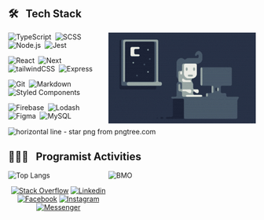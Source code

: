 ## 🛠 &nbsp; Tech Stack

<img alt="Night Coding" src="https://raw.githubusercontent.com/AVS1508/AVS1508/master/assets/Night-Coding.gif" align="right"/>


![TypeScript](https://img.shields.io/badge/-TypeScript-05122A?style=flat&logo=typescript)&nbsp;
![SCSS](https://img.shields.io/badge/-SCSS-05122A?style=flat&logo=SASS)&nbsp;
![Node.js](https://img.shields.io/badge/-Node.js-05122A?style=flat&logo=node.js)&nbsp;
![Jest](https://img.shields.io/badge/-jest-05122A?style=flat&logo=jest)&nbsp;

![React](https://img.shields.io/badge/-React-05122A?style=flat&logo=react)&nbsp;
![Next](https://img.shields.io/badge/-Next.js-05122A?style=flat&logo=Next.js)&nbsp;
![tailwindCSS](https://img.shields.io/badge/tailwindcss-05122A.svg?&style=flat&logo=tailwind-css&logoColor=white")&nbsp;
![Express](https://img.shields.io/badge/-express-05122A?style=flat&logo=express)&nbsp;

![Git](https://img.shields.io/badge/-Git-05122A?style=flat&logo=git)&nbsp;
![Markdown](https://img.shields.io/badge/-Markdown-05122A?style=flat&logo=markdown)&nbsp;
![Styled Components](https://img.shields.io/badge/-styled_components-05122A?style=flat&logo=styled-components)&nbsp;

![Firebase](https://img.shields.io/badge/-Firebase-05122A?style=flat&logo=Firebase)&nbsp;
![Lodash](https://img.shields.io/badge/-lodash-05122A?style=flat&logo=lodash)
![Figma](https://img.shields.io/badge/-Figma-05122A?style=flat&logo=Figma)&nbsp;
![MySQL](http://img.shields.io/badge/-MySQL-05122A?style=flat&logo=mysql&logoColor=4479A1)&nbsp;
 
 
  <img align="center" src="https://firebasestorage.googleapis.com/v0/b/statesusak.appspot.com/o/line.png?alt=media" alt="horizontal line - star png from pngtree.com" />

## 👨🏽‍💻 &nbsp; Programist Activities

<img src="https://crafted.pl/uploads/zdjprofil/monthly_2018_12/e593ab0589d5f1b389e4dfbcce2bce20.thumb.gif.ec9ac8d8903556997c4dcbf97b2b0cfa.gif" alt="BMO" align="right" width="300" height="240" />

   <img src="https://github-readme-stats.vercel.app/api/top-langs/?username=kubo550&layout=compact&theme=midnight-purple&exclude_repo=States-CoVID-19,Asteroids-Game,clock-git,weatherApp,extending-particles,heart-fireworks,website,top-songs,react-memory-game,cinema,canvas-gallery,TypeRacer-clone,tic-tac-toe-closure,game-speedrun-timer,typeracer-multiplayer)](https://github.com/anuraghazra/github-readme-stats" alt="Top Langs" />

 
 <p align="center">
    <a href="https://stackoverflow.com/users/14513625/jakub-kurdziel"><img src="https://img.icons8.com/bubbles/50/000000/stack.png" alt="Stack Overflow"/></a>
    <a href="https://www.linkedin.com/in/jakub-kurdziel-449714205/"><img src="https://img.icons8.com/bubbles/50/000000/linkedin.png" alt="Linkedin"/></a>
    <a href="https://www.facebook.com/powerty2"><img src="https://img.icons8.com/bubbles/50/000000/facebook-new.png"  alt="Facebook"/></a>
    <a href="https://www.instagram.com/__kurdziel/"><img src="https://img.icons8.com/bubbles/50/000000/instagram.png" alt="Instagram"/></a>
    <a href="https://www.messenger.com/t/100005543894347"><img src="https://img.icons8.com/bubbles/50/000000/facebook-messenger.png"  alt="Messenger"/></a>
</p>

<!-- Send me mail with job offer @[qwercy142](mailto:qwercy142@gmail.com) -->
<!---


# SOURCES

 icons:
 <a href="https://icons8.com/icon/114492/facebook-messenger">Facebook Messenger icon by Icons8</a>
![Docker](https://img.shields.io/badge/-Docker-05122A?style=flat-square&logo=docker&logoColor=2496ed)&nbsp;
 the line horizontal icon: 
 <a href='https://pngtree.com/so/star'>star png from pngtree.com</a>

```javascript
const Jakub_Kurdziel = new Developer({ city: "Cracow | Remote" , time: "ASAP" });
```


 - 🦊 [Gitlab](https://gitlab.com/jkurdziel)
 - 🛠️ [Stack Overflow](https://stackoverflow.com/users/14513625/jakub-kurdziel)
 - 💻 [Exercism](https://exercism.io/profiles/kubo550)
 - 🧪 [Sonar Cloud](https://sonarcloud.io/organizations/kubo550/projects)
 - 📚 [Sololearn](https://www.sololearn.com/Profile/13688548)
 - 🖼 [Pinterest](https://pl.pinterest.com/qwercy142/_saved/) to find inspiration
 
 Track ![TypeScript](https://img.shields.io/badge/-TypeScript-05122A?style=flat&logo=typescript) on [Exercism](https://exercism.io/profiles/kubo550) &nbsp; 
 ![70%](https://progress-bar.dev/70)  

-->
